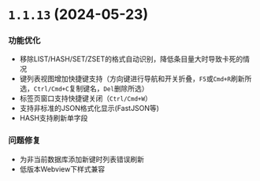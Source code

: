 # `1.1.13` (2024-05-23)

### 功能优化

* 移除LIST/HASH/SET/ZSET的格式自动识别，降低条目量大时导致卡死的情况
* 键列表视图增加快捷键支持（方向键进行导航和开关折叠，`F5`或`Cmd+R`刷新所选，`Ctrl/Cmd+C`复制键名，`Del`删除所选）
* 标签页窗口支持快捷键关闭（`Ctrl/Cmd+W`）
* 支持非标准的JSON格式化显示(FastJSON等)
* HASH支持刷新单字段

### 问题修复

* 为非当前数据库添加新键时列表错误刷新
* 低版本Webview下样式兼容

